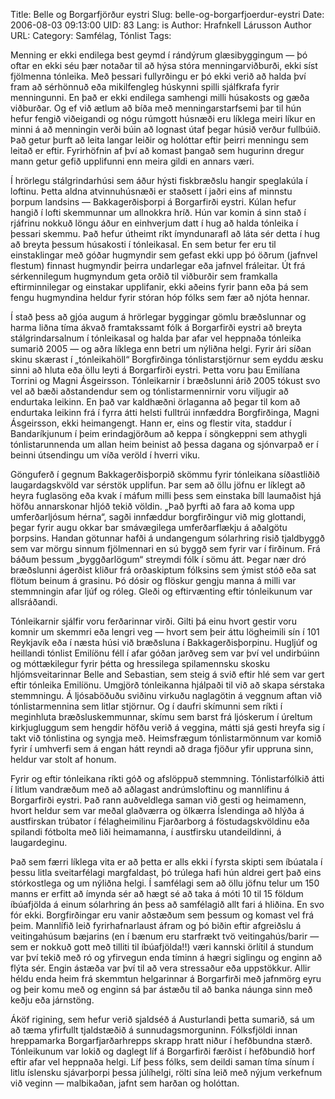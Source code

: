 Title: Belle og Borgarfjörður eystri
Slug: belle-og-borgarfjoerdur-eystri
Date: 2006-08-03 09:13:00
UID: 83
Lang: is
Author: Hrafnkell Lárusson
Author URL: 
Category: Samfélag, Tónlist
Tags: 

Menning er ekki endilega best geymd í rándýrum glæsibyggingum — þó oftar en ekki séu þær notaðar til að hýsa stóra menningarviðburði, ekki síst fjölmenna tónleika. Með þessari fullyrðingu er þó ekki verið að halda því fram að sérhönnuð eða mikilfengleg húskynni spilli sjálfkrafa fyrir menningunni. En það er ekki endilega samhengi milli húsakosts og gæða viðburðar. Og ef við ætlum að bíða með menningarstarfsemi þar til hún hefur fengið viðeigandi og nógu rúmgott húsnæði eru líklega meiri líkur en minni á að menningin verði búin að lognast útaf þegar húsið verður fullbúið. Það getur þurft að leita langar leiðir og holóttar eftir þeirri menningu sem leitað er eftir. Fyrirhöfnin af því að komast þangað sem hugurinn dregur mann getur gefið upplifunni enn meira gildi en annars væri. 

Í hrörlegu stálgrindarhúsi sem áður hýsti fiskbræðslu hangir speglakúla í loftinu. Þetta aldna atvinnuhúsnæði er staðsett í jaðri eins af minnstu þorpum landsins — Bakkagerðisþorpi á Borgarfirði eystri. Kúlan hefur hangið í lofti skemmunnar um allnokkra hríð. Hún var komin á sinn stað í rjáfrinu nokkuð löngu áður en einhverjum datt í hug að halda tónleika í þessari skemmu. Það hefur útheimt ríkt ímyndunarafl að láta sér detta í hug að breyta þessum húsakosti í tónleikasal. En sem betur fer eru til einstaklingar með góðar hugmyndir sem gefast ekki upp þó öðrum (jafnvel flestum) finnast hugmyndir þeirra undarlegar eða jafnvel fráleitar. Út frá sérkennilegum hugmyndum geta orðið til viðburðir sem framkalla eftirminnilegar og einstakar upplifanir, ekki aðeins fyrir þann eða þá sem fengu hugmyndina heldur fyrir stóran hóp fólks sem fær að njóta hennar. 

Í stað þess að gjóa augum á hrörlegar byggingar gömlu bræðslunnar og harma liðna tíma ákvað framtakssamt fólk á Borgarfirði eystri að breyta stálgrindarsalnum í tónleikasal og halda þar afar vel heppnaða tónleika sumarið 2005 — og aðra líklega enn betri um nýliðna helgi. Fyrir ári síðan skinu skærast í „tónleikahöll“ Borgfirðinga tónlistarstjörnur sem eyddu æsku sinni að hluta eða öllu leyti á Borgarfirði eystri. Þetta voru þau Emilíana Torrini og Magni Ásgeirsson. Tónleikarnir í bræðslunni árið 2005 tókust svo vel að bæði aðstandendur sem og tónlistarmennirnir voru viljugir að endurtaka leikinn. En það var kaldhæðni örlaganna að þegar til kom að endurtaka leikinn frá í fyrra átti helsti fulltrúi innfæddra Borgfirðinga, Magni Ásgeirsson, ekki heimangengt. Hann er, eins og flestir vita, staddur í Bandaríkjunum í þeim erindagjörðum að keppa í söngkeppni sem athygli tónlistarunnenda um allan heim beinist að þessa dagana og sjónvarpað er í beinni útsendingu um víða veröld í hverri viku.

Gönguferð í gegnum Bakkagerðisþorpið skömmu fyrir tónleikana síðastliðið laugardagskvöld  var sérstök upplifun. Þar sem að öllu jöfnu er líklegt að heyra fuglasöng eða kvak í máfum milli þess sem einstaka bíll laumaðist hjá höfðu annarskonar hljóð tekið völdin. „Það þyrfti að fara að koma upp umferðarljósum hérna“, sagði innfæddur borgfirðingur við mig glottandi, þegar fyrir augu okkar bar smávægilega umferðarflækju á aðalgötu þorpsins. Handan götunnar hafði á undangengum sólarhring risið tjaldbyggð sem var mörgu sinnum fjölmennari en sú byggð sem fyrir var í firðinum. Frá báðum þessum „byggðarlögum“ streymdi fólk í sömu átt. Þegar nær dró bræðslunni ágerðist kliður frá orðaskiptum fólksins sem ýmist stóð eða sat flötum beinum á grasinu. Þó dósir og flöskur gengju manna á milli var stemmningin afar ljúf og róleg. Gleði og eftirvænting eftir tónleikunum var allsráðandi.

Tónleikarnir sjálfir voru ferðarinnar virði. Gilti þá einu hvort gestir voru komnir um skemmri eða lengri veg — hvort sem þeir áttu lögheimili sín í 101 Reykjavík eða í næsta húsi við bræðsluna í Bakkagerðisþorpinu. Hugljúf og heillandi tónlist Emilíönu féll í afar góðan jarðveg sem var því vel undirbúinn og móttækilegur fyrir þétta og hressilega spilamennsku skosku hljómsveitarinnar Belle and Sebastian, sem steig á svið eftir hlé sem var gert eftir tónleika Emilíönu. Umgjörð tónleikanna hjálpaði til við að skapa sérstaka stemmningu. Á ljósaböðuðu sviðinu virkuðu naglagötin á veggnum aftan við tónlistarmennina sem litlar stjörnur. Og í daufri skímunni sem ríkti í meginhluta bræðsluskemmunnar, skímu sem barst frá ljóskerum í úreltum kirkjugluggum sem hengdir höfðu verið á veggina, mátti sjá gesti hreyfa sig í takt við tónlistina og syngja með. Heimsfrægum tónlistarmönnum var komið fyrir í umhverfi sem á engan hátt reyndi að draga fjöður yfir uppruna sinn, heldur var stolt af honum.

Fyrir og eftir tónleikana ríkti góð og afslöppuð stemmning. Tónlistarfólkið átti í litlum vandræðum með að aðlagast andrúmsloftinu og mannlífinu á Borgarfirði eystri. Það rann auðveldlega saman við gesti og heimamenn, hvort heldur sem var meðal glaðværra og ölkærra Íslendinga að hlýða á austfirskan trúbator í félagheimilinu Fjarðarborg á föstudagskvöldinu eða spilandi fótbolta með liði heimamanna, í austfirsku utandeildinni, á laugardeginu. 

Það sem færri líklega vita er að þetta er alls ekki í fyrsta skipti sem íbúatala í þessu litla sveitarfélagi margfaldast, þó trúlega hafi hún aldrei gert það eins stórkostlega og um nýliðna helgi. Í samfélagi sem að öllu jöfnu telur um 150 manns er erfitt að ímynda sér að hægt sé að taka á móti 10 til 15 földum íbúafjölda á einum sólarhring án þess að samfélagið allt fari á hliðina. En svo fór ekki. Borgfirðingar eru vanir aðstæðum sem þessum og komast vel frá þeim. Mannlífið leið fyrirhafnarlaust áfram og þó biðin eftir afgreiðslu á veitingahúsum bæjarins (en í bænum eru starfrækt tvö veitingahús/barir — sem er nokkuð gott með tilliti til íbúafjölda!!) væri kannski örlítil á stundum var því tekið með ró og yfirvegun enda tíminn á hægri siglingu og enginn að flýta sér. Engin ástæða var því til að vera stressaður eða uppstökkur. Allir héldu enda heim frá skemmtun helgarinnar á Borgarfirði með jafnmörg eyru og þeir komu með og enginn sá þar ástæðu til að banka náunga sinn með keðju eða járnstöng.

Áköf rigining, sem hefur verið sjaldséð á Austurlandi þetta sumarið, sá um að tæma yfirfullt tjaldstæðið á sunnudagsmorguninn. Fólksfjöldi innan hreppamarka Borgarfjarðarhrepps skrapp hratt niður í hefðbundna stærð. Tónleikunum var lokið og daglegt líf á Borgarfirði færðist í hefðbundið horf eftir afar vel heppnaða helgi. Líf þess fólks, sem deildi saman tíma sínum í litlu íslensku sjávarþorpi þessa júlíhelgi, rölti sína leið með nýjum verkefnum við veginn — malbikaðan, jafnt sem harðan og holóttan. 
